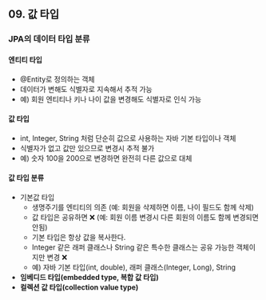## 09. 값 타입
### JPA의 데이터 타입 분류
#### 엔티티 타입
- @Entity로 정의하는 객체
- 데이터가 변해도 식별자로 지속해서 추적 가능
- 예) 회원 엔티티나 키나 나이 값을 변경해도 식별자로 인식 가능

#### 값 타입
- int, Integer, String 처럼 단순히 값으로 사용하는 자바 기본 타입이나 객체
- 식별자가 없고 값만 있으므로 변경시 추적 불가
- 예) 숫자 100을 200으로 변경하면 완전히 다른 값으로 대체

#### 값 타입 분류
- 기본값 타입
  - 생명주기를 엔티티의 의존 (예: 회원을 삭제하면 이름, 나이 필드도 함께 삭제)
  - 값 타입은 공유하면 ❌ (예: 회원 이름 변경시 다른 회원의 이름도 함께 변경되면 안됨)
  - 기본 타입은 항상 값을 복사한다.
  - Integer 같은 래퍼 클래스나 String 같은 특수한 클래스는 공유 가능한 객체이지만 변경 ❌
  - 예) 자바 기본 타입(int, double), 래퍼 클래스(Integer, Long), String
- **임베디드 타입(embedded type, 복합 값 타입)**
- **컬렉션 값 타입(collection value type)**